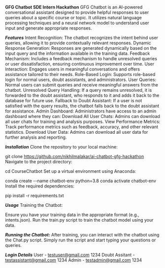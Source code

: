 **GFG Chatbot SDE Intern Hackathon**
GFG Chatbot is an AI-powered conversational assistant designed to provide helpful responses to user queries about a specific course or topic. It utilizes natural language processing techniques and a neural network model to understand user input and generate appropriate responses.

***Features***
Intent Recognition: The chatbot recognizes the intent behind user queries, allowing it to provide contextually relevant responses.
Dynamic Response Generation: Responses are generated dynamically based on the input query and the information available in the training data.
Feedback Mechanism: Includes a feedback mechanism to handle unresolved queries or user dissatisfaction, ensuring continuous improvement over time.
User Interaction: Engages users in meaningful conversations and offers assistance tailored to their needs.
Role-Based Login: Supports role-based login for normal users, doubt assistants, and administrators.
User Queries: Normal users can submit queries and receive meaningful answers from the chatbot.
Unresolved Query Handling: If a query remains unresolved, it is forwarded to the doubt assistant, who responds to it and adds it back to the database for future use.
Fallback to Doubt Assistant: If a user is not satisfied with the query results, the chatbot falls back to the doubt assistant for assistance.
Admin Dashboard: Administrators have access to an admin dashboard where they can:
Download All User Chats: Admins can download all user chats for training and analysis purposes.
View Performance Metrics: Track performance metrics such as feedback, accuracy, and other relevant statistics.
Download User Data: Admins can download all user data for further analysis and reporting.

***Installation***
Clone the repository to your local machine:

git clone https://github.com/nikhilmalakar/ai-chatbot-gfg-hackathon
Navigate to the project directory:

cd CourseChatbot
Set up a virtual environment using Anaconda:

conda create --name chatbot-env python=3.8
conda activate chatbot-env
Install the required dependencies:

pip install -r requirements.txt

***Usage***
Training the Chatbot:

Ensure you have your training data in the appropriate format (e.g., intents.json).
Run the train.py script to train the chatbot model using your data.

***Running the Chatbot:***
After training, you can interact with the chatbot using the Chat.py script.
Simply run the script and start typing your questions or queries.

***Login Details***
User - testuser@gmail.com 1234
Doubt Assitant - testassistant@gmail.com 1234
Admin - testadmin@gmail.com 1234
